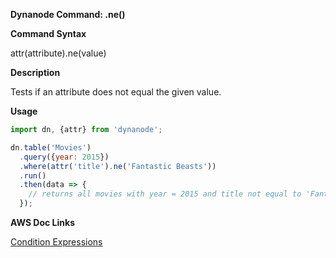 **Dynanode Command: .ne()**

**Command Syntax**

attr(attribute).ne(value)

**Description**

Tests if an attribute does not equal the given value.

**Usage**

```javascript
import dn, {attr} from 'dynanode';

dn.table('Movies')
  .query({year: 2015})
  .where(attr('title').ne('Fantastic Beasts'))
  .run()
  .then(data => {
    // returns all movies with year = 2015 and title not equal to 'Fantastic Beasts'
  });
```

**AWS Doc Links**

[Condition Expressions](http://docs.aws.amazon.com/amazondynamodb/latest/developerguide/Expressions.SpecifyingConditions.html)